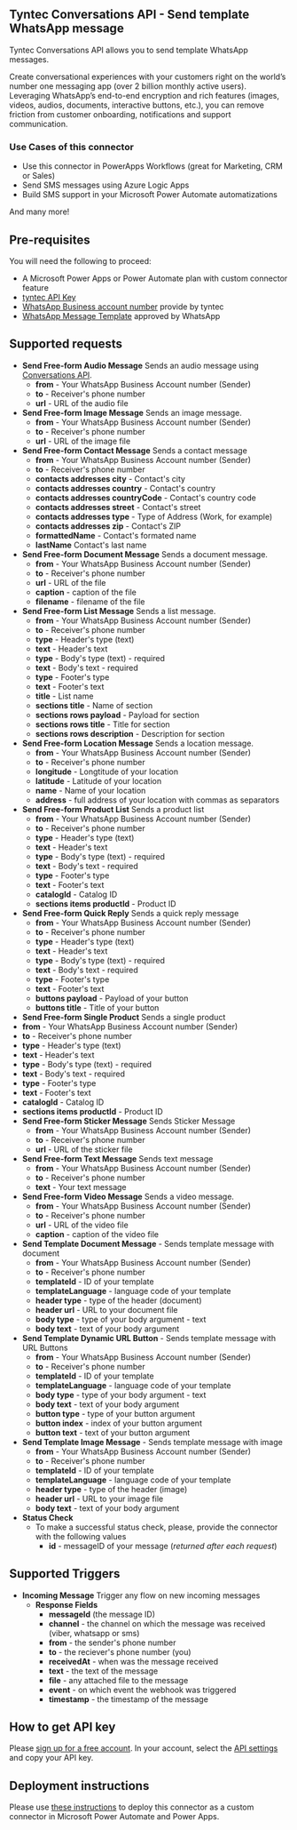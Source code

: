 ## Tyntec Conversations API - Send template WhatsApp message

Tyntec Conversations API allows you to send template WhatsApp messages.

Create conversational experiences with your customers right on the world’s number one messaging app (over 2 billion monthly active users). Leveraging WhatsApp’s end-to-end encryption and rich features (images, videos, audios, documents, interactive buttons, etc.), you can remove friction from customer onboarding, notifications and support communication.

### Use Cases of this connector
-   Use this connector in PowerApps Workflows (great for Marketing, CRM or Sales)
-   Send SMS messages using Azure Logic Apps
-   Build SMS support in your Microsoft Power Automate automatizations

And many more!


## Pre-requisites
You will need the following to proceed:
-   A Microsoft Power Apps or Power Automate plan with custom connector feature
-   [tyntec API Key](http://my.tyntec.com/api-settings)
-   [WhatsApp Business account number](https://www.tyntec.com/docs/whatsapp-business-api-account-information-get-started#toc--whatsapp-business-account-) provide by tyntec
-   [WhatsApp Message Template](https://www.tyntec.com/docs/whatsapp-business-api-account-information-get-started#toc-message-templates) approved by WhatsApp


## Supported requests
- **Send Free-form Audio Message** Sends an audio message using [Conversations API](https://api.tyntec.com/reference/#conversations-send-messages-send-a-message).
  - **from** - Your WhatsApp Business Account number (Sender)
  - **to** - Receiver's phone number
  - **url** - URL of the audio file
- **Send Free-form Image Message** Sends an image message.
  - **from** - Your WhatsApp Business Account number (Sender)
  - **to** - Receiver's phone number
  - **url** - URL of the image file
- **Send Free-form Contact Message** Sends a contact message
  - **from** - Your WhatsApp Business Account number (Sender)
  - **to** - Receiver's phone number
  - **contacts addresses city** - Contact's city
  - **contacts addresses country** - Contact's country
  - **contacts addresses countryCode** - Contact's country code
  - **contacts addresses street** - Contact's street
  - **contacts addresses type** - Type of Address (Work, for example)
  - **contacts addresses zip** - Contact's ZIP
  - **formattedName** - Contact's formated name
  - **lastName** Contact's last name
- **Send Free-form Document Message** Sends a document message.
  - **from** - Your WhatsApp Business Account number (Sender)
  - **to** - Receiver's phone number
  - **url** - URL of the file
  - **caption** - caption of the file
  - **filename** - filename of the file
- **Send Free-form List Message** Sends a list message.
  - **from** - Your WhatsApp Business Account number (Sender)
  - **to** - Receiver's phone number
  - **type** - Header's type (text)
  - **text** - Header's text
  - **type** - Body's type (text) - required
  - **text** - Body's text - required
  - **type** - Footer's type 
  - **text** - Footer's text
  - **title** - List name
  - **sections title** - Name of section
  - **sections rows payload** - Payload for section
  - **sections rows title** - Title for section
  - **sections rows description** - Description for section
- **Send Free-form Location Message** Sends a location message.
  - **from** - Your WhatsApp Business Account number (Sender)
  - **to** - Receiver's phone number
  - **longitude** - Longtitude of your location
  - **latitude** - Latitude of your location
  - **name** - Name of your location
  - **address** - full address of your location with commas as separators
- **Send Free-form Product List** Sends a product list
  - **from** - Your WhatsApp Business Account number (Sender)
  - **to** - Receiver's phone number
  - **type** - Header's type (text)
  - **text** - Header's text
  - **type** - Body's type (text) - required
  - **text** - Body's text - required
  - **type** - Footer's type 
  - **text** - Footer's text
  - **catalogId** - Catalog ID
  - **sections items productId** - Product ID
- **Send Free-form Quick Reply** Sends a quick reply message
  - **from** - Your WhatsApp Business Account number (Sender)
  - **to** - Receiver's phone number
  - **type** - Header's type (text)
  - **text** - Header's text
  - **type** - Body's type (text) - required
  - **text** - Body's text - required
  - **type** - Footer's type 
  - **text** - Footer's text
  - **buttons payload** - Payload of your button
  - **buttons title** - Title of your button
-  **Send Free-form Single Product** Sends a single product 
  - **from** - Your WhatsApp Business Account number (Sender)
  - **to** - Receiver's phone number
  - **type** - Header's type (text)
  - **text** - Header's text
  - **type** - Body's type (text) - required
  - **text** - Body's text - required
  - **type** - Footer's type 
  - **text** - Footer's text
  - **catalogId** - Catalog ID
  - **sections items productId** - Product ID
- **Send Free-form Sticker Message** Sends Sticker Message
  - **from** - Your WhatsApp Business Account number (Sender)
  - **to** - Receiver's phone number
  - **url** - URL of the sticker file
- **Send Free-form Text Message** Sends text message 
  - **from** - Your WhatsApp Business Account number (Sender)
  - **to** - Receiver's phone number
  - **text** - Your text message
- **Send Free-form Video Message** Sends a video message.
  - **from** - Your WhatsApp Business Account number (Sender)
  - **to** - Receiver's phone number
  - **url** - URL of the video file
  - **caption** - caption of the video file
- **Send Template Document Message** - Sends template message with document
  - **from** - Your WhatsApp Business Account number (Sender)
  - **to** - Receiver's phone number
  - **templateId** - ID of your template
  - **templateLanguage** - language code of your template
  - **header type** - type of the header (document)
  - **header url** - URL to your document file
  - **body type** - type of your body argument - text
  - **body text** - text of your body argument
- **Send Template Dynamic URL Button** - Sends template message with URL Buttons
  - **from** - Your WhatsApp Business Account number (Sender)
  - **to** - Receiver's phone number
  - **templateId** - ID of your template
  - **templateLanguage** - language code of your template
  - **body type** - type of your body argument - text
  - **body text** - text of your body argument
  - **button type** - type of your button argument 
  - **button index** - index of your button argument 
  - **button text** - text of your button argument
- **Send Template Image Message** - Sends template message with image
  - **from** - Your WhatsApp Business Account number (Sender)
  - **to** - Receiver's phone number
  - **templateId** - ID of your template
  - **templateLanguage** - language code of your template
  - **header type** - type of the header (image)
  - **header url** - URL to your image file
  - **body text** - text of your body argument
- **Status Check**
    -   To make a successful status check, please, provide the connector with the following values
        -   **id** - messageID of your message (_returned after each request_)

## Supported Triggers

- **Incoming Message** Trigger any flow on new incoming messages
    - **Response Fields**
        - **messageId** (the message ID)
        - **channel** - the channel on which the message was received (viber, whatsapp or sms)
        - **from** - the sender's phone number
        - **to** - the reciever's phone number (you)
        - **receivedAt** - when was the message received
        - **text** - the text of the message
        - **file** - any attached file to the message
        - **event** - on which event the webhook was triggered
        - **timestamp** - the timestamp of the message


## How to get API key 
Please [sign up for a free account](https://www.tyntec.com/create-account). In your account, select the [API settings](http://my.tyntec.com/api-settings) and copy your API key.

## Deployment instructions
Please use [these instructions](https://docs.microsoft.com/en-us/connectors/custom-connectors/paconn-cli) to deploy this connector as a custom connector in Microsoft Power Automate and Power Apps.
